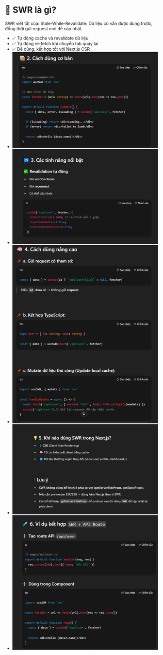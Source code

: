 # 🧠 SWR là gì?
SWR viết tắt của: Stale-While-Revalidate: Dữ liệu cũ vẫn được dùng trước, đồng thời gửi request mới để cập nhật.
- ✅ Tự động cache và revalidate dữ liệu
- ✅ Tự động re-fetch khi chuyển tab quay lại
- ✅ Dễ dùng, kết hợp tốt với Next.js CSR
- ![alt text](image.png)
- ![alt text](image-1.png)
- ![alt text](image-2.png)
- ![alt text](image-3.png)
- ![alt text](image-4.png)